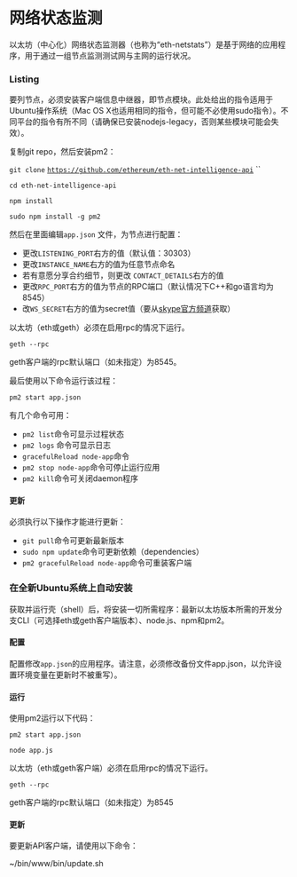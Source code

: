 # 网络状态监测

以太坊（中心化）网络状态监测器（也称为“eth-netstats”）是基于网络的应用程序，用于通过一组节点监测测试网与主网的运行状况。

### Listing

要列节点，必须安装客户端信息中继器，即节点模块。此处给出的指令适用于Ubuntu操作系统（Mac OS X也适用相同的指令，但可能不必使用sudo指令）。不同平台的指令有所不同（请确保已安装nodejs-legacy，否则某些模块可能会失效）。

复制git repo，然后安装pm2：

`git clone` [`https://github.com/ethereum/eth-net-intelligence-api`](https://github.com/ethereum/eth-net-intelligence-api) ``

`cd eth-net-intelligence-api` 

`npm install` 

`sudo npm install -g pm2`

然后在里面编辑`app.json` 文件，为节点进行配置：

* 更改`LISTENING_PORT`右方的值（默认值：30303）
* 更改`INSTANCE_NAME`右方的值为任意节点命名
* 若有意愿分享合约细节，则更改 `CONTACT_DETAILS`右方的值
* 更改`RPC_PORT`右方的值为节点的RPC端口（默认情况下C++和go语言均为8545）
* 改`WS_SECRET`右方的值为secret值（要从[skype官方频道](http://tinyurl.com/ofndjbo)获取）

以太坊（eth或geth）必须在启用rpc的情况下运行。

`geth --rpc`

geth客户端的rpc默认端口（如未指定）为8545。

最后使用以下命令运行该过程：

`pm2 start app.json`

有几个命令可用：

* `pm2 list`命令可显示过程状态 
* `pm2 logs` 命令可显示日志  
* `gracefulReload node-app`命令  
* `pm2 stop node-app`命令可停止运行应用 
* `pm2 kill`命令可关闭daemon程序

#### 更新

必须执行以下操作才能进行更新：

* `git pull`命令可更新最新版本 
* `sudo npm update`命令可更新依赖（dependencies） 
* `pm2 gracefulReload node-app`命令可重装客户端

### 

### 在全新Ubuntu系统上自动安装

获取并运行壳（shell）后，将安装一切所需程序：最新以太坊版本所需的开发分支CLI（可选择eth或geth客户端版本）、node.js、npm和pm2。

#### 配置

配置修改`app.json`的应用程序。请注意，必须修改备份文件app.json，以允许设置环境变量在更新时不被重写）。

#### 运行

使用pm2运行以下代码：

`pm2 start app.json` 

`node app.js`

以太坊（eth或geth客户端）必须在启用rpc的情况下运行。

`geth --rpc`

geth客户端的rpc默认端口（如未指定）为8545

#### 更新

要更新API客户端，请使用以下命令：

~/bin/www/bin/update.sh





